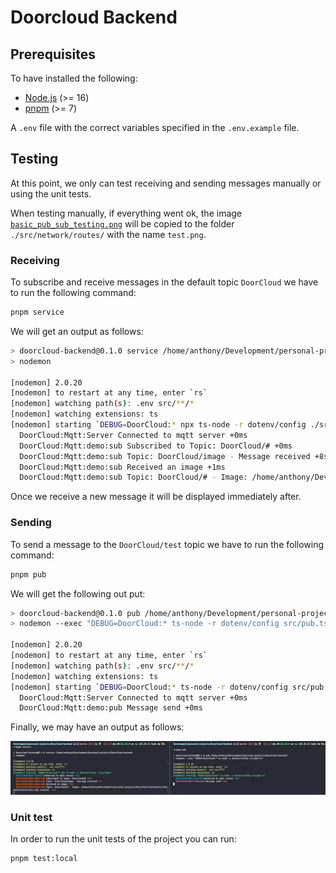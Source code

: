 # Doorcloud Backend

## Prerequisites

To have installed the following:

- [Node.js](https://nodejs.org/) (>= 16)
- [pnpm](https://pnpm.io/) (>= 7)

A `.env` file with the correct variables specified in the `.env.example` file.

## Testing

At this point, we only can test receiving and sending messages manually or using the unit tests.

When testing manually, if everything went ok, the image [`basic_pub_sub_testing.png`](basic_pub_sub_test.png) will be copied to the folder `./src/network/routes/` with the name `test.png`.

### Receiving

To subscribe and receive messages in the default topic `DoorCloud` we have to run the following command:

```bash
pnpm service
```

We will get an output as follows:

```bash
> doorcloud-backend@0.1.0 service /home/anthony/Development/personal-projects/DoorCloud-backend
> nodemon

[nodemon] 2.0.20
[nodemon] to restart at any time, enter `rs`
[nodemon] watching path(s): .env src/**/*
[nodemon] watching extensions: ts
[nodemon] starting `DEBUG=DoorCloud:* npx ts-node -r dotenv/config ./src/index`
  DoorCloud:Mqtt:Server Connected to mqtt server +0ms
  DoorCloud:Mqtt:demo:sub Subscribed to Topic: DoorCloud/# +0ms
  DoorCloud:Mqtt:demo:sub Topic: DoorCloud/image - Message received +8s
  DoorCloud:Mqtt:demo:sub Received an image +1ms
  DoorCloud:Mqtt:demo:sub Topic: DoorCloud/# - Image: /home/anthony/Development/personal-projects/DoorCloud-backend/src/network/routes/test.png created. +2ms
```

Once we receive a new message it will be displayed immediately after.

### Sending

To send a message to the `DoorCloud/test` topic we have to run the following command:

```bash
pnpm pub
```

We will get the following out put:

```bash
> doorcloud-backend@0.1.0 pub /home/anthony/Development/personal-projects/DoorCloud-backend
> nodemon --exec "DEBUG=DoorCloud:* ts-node -r dotenv/config src/pub.ts"

[nodemon] 2.0.20
[nodemon] to restart at any time, enter `rs`
[nodemon] watching path(s): .env src/**/*
[nodemon] watching extensions: ts
[nodemon] starting `DEBUG=DoorCloud:* ts-node -r dotenv/config src/pub.ts`
  DoorCloud:Mqtt:Server Connected to mqtt server +0ms
  DoorCloud:Mqtt:demo:pub Message send +0ms
```

Finally, we may have an output as follows:

![](basic_pub_sub_test.png)

### Unit test

In order to run the unit tests of the project you can run:

```bash
pnpm test:local
```
